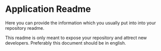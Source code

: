 # Application Readme

Here you can provide the information which you usually put into into your repository readme. 

This readme is only meant to expose your repository and attrect new developers. Preferably this document should be in english.
